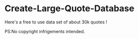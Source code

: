 # Create-Large-Quote-Database

Here's a free to use data set of about 30k quotes !

PS:No copyright infrigements intended.
